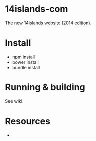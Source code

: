 14islands-com
=============

The new 14islands website (2014 edition).


Install
=======
- npm install
- bower install
- bundle install


Running & building
==================
See wiki.


Resources
=========
- 
